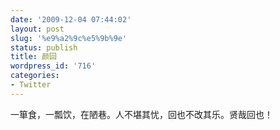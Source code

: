```yaml
---
date: '2009-12-04 07:44:02'
layout: post
slug: '%e9%a2%9c%e5%9b%9e'
status: publish
title: 颜回
wordpress_id: '716'
categories:
- Twitter
---
```


一箪食，一瓢饮，在陋巷。人不堪其忧，回也不改其乐。贤哉回也！
